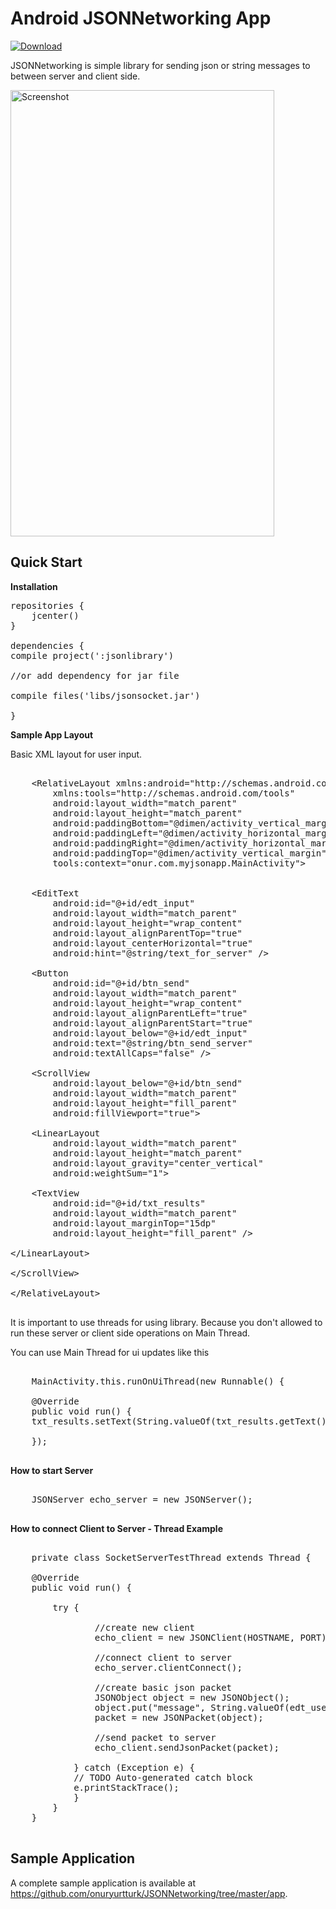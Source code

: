Android JSONNetworking App
=====================

[ ![Download](https://api.bintray.com/packages/ayltai/maven/Android-Lib-reCAPTCHA/images/download.svg) ](https://bintray.com/ayltai/maven/Android-Lib-reCAPTCHA/_latestVersion)

JSONNetworking is simple library for sending json or string messages to between server and client side.

<img src="https://raw.githubusercontent.com/onuryurtturk/JSONNetworking/tree/master/screenshot.png" width="422" height="714" alt="Screenshot"/>

Quick Start
-----------

**Installation**

<pre>
repositories {
	jcenter()
}

dependencies {
compile project(':jsonlibrary')

//or add dependency for jar file

compile files('libs/jsonsocket.jar')

}
</pre>

**Sample App Layout**

Basic XML layout for user input.

<pre>

	&lt;RelativeLayout xmlns:android="http://schemas.android.com/apk/res/android"
		xmlns:tools="http://schemas.android.com/tools"
		android:layout_width="match_parent"
		android:layout_height="match_parent"
		android:paddingBottom="@dimen/activity_vertical_margin"
		android:paddingLeft="@dimen/activity_horizontal_margin"
		android:paddingRight="@dimen/activity_horizontal_margin"
		android:paddingTop="@dimen/activity_vertical_margin"
		tools:context="onur.com.myjsonapp.MainActivity"&gt;


	&lt;EditText
		android:id="@+id/edt_input"
		android:layout_width="match_parent"
		android:layout_height="wrap_content"
		android:layout_alignParentTop="true"
		android:layout_centerHorizontal="true"
		android:hint="@string/text_for_server" /&gt;

	&lt;Button
		android:id="@+id/btn_send"
		android:layout_width="match_parent"
		android:layout_height="wrap_content"
		android:layout_alignParentLeft="true"
		android:layout_alignParentStart="true"
		android:layout_below="@+id/edt_input"
		android:text="@string/btn_send_server"
		android:textAllCaps="false" /&gt;

	&lt;ScrollView
		android:layout_below="@+id/btn_send"
		android:layout_width="match_parent"
		android:layout_height="fill_parent"
		android:fillViewport="true"&gt;

	&lt;LinearLayout
		android:layout_width="match_parent"
		android:layout_height="match_parent"
		android:layout_gravity="center_vertical"
		android:weightSum="1"&gt;

	&lt;TextView
		android:id="@+id/txt_results"
		android:layout_width="match_parent"
		android:layout_marginTop="15dp"
		android:layout_height="fill_parent" /&gt;

&lt;/LinearLayout&gt;

&lt;/ScrollView&gt;

&lt;/RelativeLayout&gt;

</pre>

It is important to use threads for using library. Because you don't allowed to run these server or client side operations on Main Thread.

You can use Main Thread for ui updates like this

<pre>      
	MainActivity.this.runOnUiThread(new Runnable() {

	@Override
	public void run() {
	txt_results.setText(String.valueOf(txt_results.getText()) + "\n" + m); }
   
    });

</pre>

**How to start Server**

<pre>

	JSONServer echo_server = new JSONServer();

</pre>


**How to connect Client to Server - Thread Example**

<pre>

	private class SocketServerTestThread extends Thread {

	@Override
	public void run() {
		
		try {

				//create new client
				echo_client = new JSONClient(HOSTNAME, PORT);

				//connect client to server
				echo_server.clientConnect();

				//create basic json packet
				JSONObject object = new JSONObject();
				object.put("message", String.valueOf(edt_user_input.getText()));
				packet = new JSONPacket(object);

				//send packet to server
				echo_client.sendJsonPacket(packet);

			} catch (Exception e) {
			// TODO Auto-generated catch block
			e.printStackTrace();
			}
		}
	}

</pre>

Sample Application
------------------

A complete sample application is available at <a href="https://github.com/onuryurtturk/JSONNetworking/tree/master/app">https://github.com/onuryurtturk/JSONNetworking/tree/master/app</a>.
